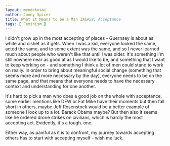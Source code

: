 ```yaml
---
layout: mendokusai
author: Jonny Spicer
title: What it Means to be a Man IX&#58; Acceptance
tags: [ Feminism ]
---
```

I didn't grow up in the most accepting of places - Guernsey is about as white and cishet as it gets. When I was a kid, everyone looked the same, acted the same, and to
some extent was the same, and so I never learned much about people who weren't like that until I was older. It's something I'm still nowhere near as good at as I would like
to be, and something that I want to keep working on - and something I think a lot of men could stand to work on really. In order to bring about meaningful social change
(something that seems more and more necessary by the day), everyone needs to be on the same page, and that means that everyone needs to have the necessary context and
understanding for one another.

It's hard to pick a man who does a good job on the whole with acceptance, some earlier mentions like DFW or Fat Mike have their moments but then fall short in others, maybe
Jeff Rosenstock would be a better example of someone I look up to a lot. Barack Obama maybe? But then also it seems like he ordered drone strikes on civilians, which is
hardly the most accepting act. Evidently, it's a tough. one.

Either way, as painful as it is to confront, my journey towards accepting others has to start with accepting myself - wish me luck.
